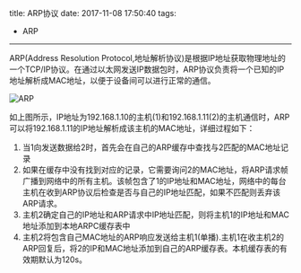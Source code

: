 title: ARP协议
date: 2017-11-08 17:50:40
tags:
 - ARP
---


ARP(Address Resolution Protocol,地址解析协议)是根据IP地址获取物理地址的一个TCP/IP协议。在通过以太网发送IP数据包时，ARP协议负责将一个已知的IP地址解析成MAC地址，以便于设备间可以进行正常的通信。

![ARP](/post_images/arp.png)

如上图所示，IP地址为192.168.1.10的主机(1)和192.168.1.11(2)的主机通信时，ARP可以将192.168.1.11的IP地址解析成该主机的MAC地址，详细过程如下：

1. 当1向发送数据给2时，首先会在自己的ARP缓存中查找与2匹配的MAC地址记录
2. 如果在缓存中没有找到对应的记录，它需要询问2的MAC地址，将ARP请求帧广播到网络中的所有主机。该帧包含了1的IP地址和MAC地址，网络中的每台主机在收到ARP协议后检查是否与自己的IP地址匹配，如果不匹配则丢弃该ARP请求。
3. 主机2确定自己的IP地址和ARP请求中IP地址匹配，则将主机1的IP地址和MAC地址添加到本地ARPC缓存表中
4. 主机2将包含自己MAC地址的ARP响应发送给主机1(单播).主机1在收主机2的ARP回复后，将2的IP和MAC地址添加到自己的ARP缓存表。本机缓存表的有效期默认为120s。
